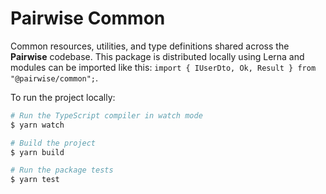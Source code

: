 # Pairwise Common

Common resources, utilities, and type definitions shared across the **Pairwise** codebase. This package is distributed locally using Lerna and modules can be imported like this: `import { IUserDto, Ok, Result } from "@pairwise/common";`.

To run the project locally:

```bash
# Run the TypeScript compiler in watch mode
$ yarn watch

# Build the project
$ yarn build

# Run the package tests
$ yarn test
```
